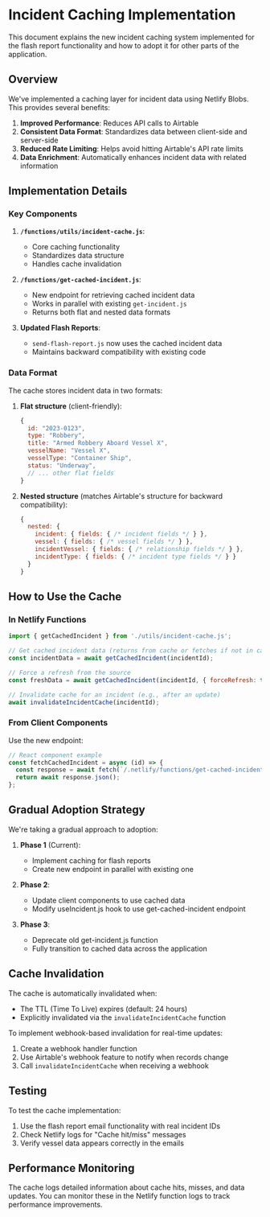 # Incident Caching Implementation

This document explains the new incident caching system implemented for the flash report functionality and how to adopt it for other parts of the application.

## Overview

We've implemented a caching layer for incident data using Netlify Blobs. This provides several benefits:

1. **Improved Performance**: Reduces API calls to Airtable
2. **Consistent Data Format**: Standardizes data between client-side and server-side
3. **Reduced Rate Limiting**: Helps avoid hitting Airtable's API rate limits
4. **Data Enrichment**: Automatically enhances incident data with related information

## Implementation Details

### Key Components

1. **`/functions/utils/incident-cache.js`**:
   - Core caching functionality
   - Standardizes data structure
   - Handles cache invalidation

2. **`/functions/get-cached-incident.js`**:
   - New endpoint for retrieving cached incident data
   - Works in parallel with existing `get-incident.js`
   - Returns both flat and nested data formats

3. **Updated Flash Reports**:
   - `send-flash-report.js` now uses the cached incident data
   - Maintains backward compatibility with existing code

### Data Format

The cache stores incident data in two formats:

1. **Flat structure** (client-friendly):
   ```javascript
   {
     id: "2023-0123",
     type: "Robbery",
     title: "Armed Robbery Aboard Vessel X",
     vesselName: "Vessel X",
     vesselType: "Container Ship",
     status: "Underway",
     // ... other flat fields
   }
   ```

2. **Nested structure** (matches Airtable's structure for backward compatibility):
   ```javascript
   {
     nested: {
       incident: { fields: { /* incident fields */ } },
       vessel: { fields: { /* vessel fields */ } },
       incidentVessel: { fields: { /* relationship fields */ } },
       incidentType: { fields: { /* incident type fields */ } }
     }
   }
   ```

## How to Use the Cache

### In Netlify Functions

```javascript
import { getCachedIncident } from './utils/incident-cache.js';

// Get cached incident data (returns from cache or fetches if not in cache)
const incidentData = await getCachedIncident(incidentId);

// Force a refresh from the source
const freshData = await getCachedIncident(incidentId, { forceRefresh: true });

// Invalidate cache for an incident (e.g., after an update)
await invalidateIncidentCache(incidentId);
```

### From Client Components

Use the new endpoint:

```javascript
// React component example
const fetchCachedIncident = async (id) => {
  const response = await fetch(`/.netlify/functions/get-cached-incident?id=${id}`);
  return await response.json();
};
```

## Gradual Adoption Strategy

We're taking a gradual approach to adoption:

1. **Phase 1** (Current): 
   - Implement caching for flash reports
   - Create new endpoint in parallel with existing one

2. **Phase 2**:
   - Update client components to use cached data
   - Modify useIncident.js hook to use get-cached-incident endpoint

3. **Phase 3**:
   - Deprecate old get-incident.js function
   - Fully transition to cached data across the application

## Cache Invalidation

The cache is automatically invalidated when:

- The TTL (Time To Live) expires (default: 24 hours)
- Explicitly invalidated via the `invalidateIncidentCache` function

To implement webhook-based invalidation for real-time updates:
1. Create a webhook handler function
2. Use Airtable's webhook feature to notify when records change
3. Call `invalidateIncidentCache` when receiving a webhook

## Testing

To test the cache implementation:

1. Use the flash report email functionality with real incident IDs
2. Check Netlify logs for "Cache hit/miss" messages
3. Verify vessel data appears correctly in the emails

## Performance Monitoring

The cache logs detailed information about cache hits, misses, and data updates. You can monitor these in the Netlify function logs to track performance improvements.